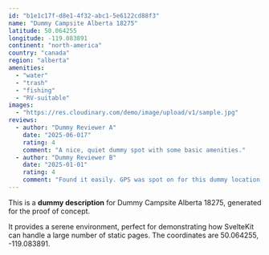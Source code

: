 ```yaml
---
id: "b1e1c17f-d8e1-4f32-abc1-5e6122cd88f3"
name: "Dummy Campsite Alberta 18275"
latitude: 50.064255
longitude: -119.083891
continent: "north-america"
country: "canada"
region: "alberta"
amenities:
  - "water"
  - "trash"
  - "fishing"
  - "RV-suitable"
images:
  - "https://res.cloudinary.com/demo/image/upload/v1/sample.jpg"
reviews:
  - author: "Dummy Reviewer A"
    date: "2025-06-017"
    rating: 4
    comment: "A nice, quiet dummy spot with some basic amenities."
  - author: "Dummy Reviewer B"
    date: "2025-01-01"
    rating: 4
    comment: "Found it easily. GPS was spot on for this dummy location."
---
```


This is a **dummy description** for Dummy Campsite Alberta 18275, generated for the proof of concept.

It provides a serene environment, perfect for demonstrating how SvelteKit can handle a large number of static pages. The coordinates are 50.064255, -119.083891.
